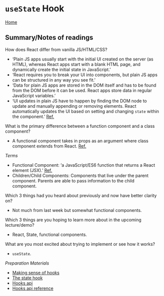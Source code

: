 # `useState` Hook

[Home](https://markjackson28.github.io/reading-notes/)

## Summary/Notes of readings

How does React differ from vanilla JS/HTML/CSS?
- ‘Plain JS apps usually start with the initial UI created on the server (as HTML), whereas React apps start with a blank HTML page, and dynamically create the initial state in JavaScript.’
- ‘React requires you to break your UI into components, but plain JS apps can be structured in any way you see fit.’
- ‘Data for plain JS apps are stored in the DOM itself and has to be found from the DOM before it can be used. React apps store data in regular JavaScript variables.’
- ‘UI updates in plain JS have to happen by finding the DOM node to update and manually appending or removing elements. React automatically updates the UI based on setting and changing `state` within the component.’ [Ref.](https://www.framer.com/blog/posts/react-vs-vanilla-js/)

What is the primary difference between a function component and a class component?
- A functional component takes in props as an argument where class component extends from React. [Ref.](https://www.geeksforgeeks.org/differences-between-functional-components-and-class-components-in-react/#:~:text=A%20functional%20component%20is%20just,method%20used%20in%20functional%20components.)

*Terms*
- Functional Component: ‘a JavaScript/ES6 function that returns a React element (JSX).’ [Ref.](https://www.freecodecamp.org/news/react-components-jsx-props-for-beginners/)
- Children/Child Components: Components that live under the parent component. Parents are able to pass information to the child component.

Which 3 things had you heard about previously and now have better clarity on?
- Not much from last week but somewhat functional components.

Which 3 things are you hoping to learn more about in the upcoming lecture/demo?
- React, State, functional components.

What are you most excited about trying to implement or see how it works?
- `useState`.

*Preparation Materials*
- [Making sense of hooks](https://medium.com/@dan_abramov/making-sense-of-react-hooks-fdbde8803889)
- [The state hook](https://reactjs.org/docs/hooks-state.html)
- [Hooks api](https://reactjs.org/docs/hooks-overview.html)
- [Hooks api reference](https://reactjs.org/docs/hooks-reference.html)
